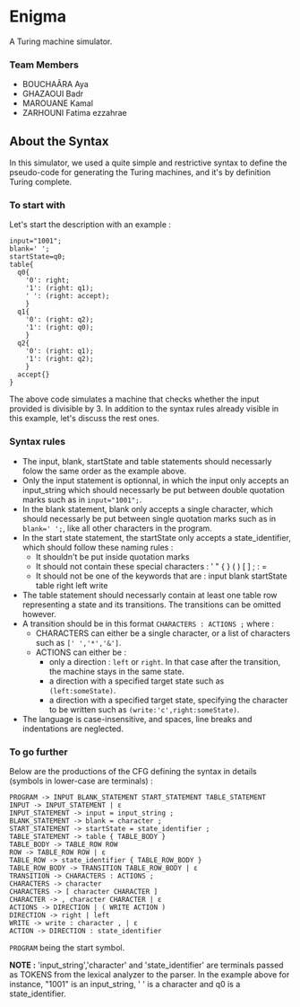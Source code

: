 # Enigma
A Turing machine simulator.

### Team Members

- BOUCHAÂRA Aya
- GHAZAOUI Badr
- MAROUANE Kamal
- ZARHOUNI Fatima ezzahrae

## About the Syntax
In this simulator, we used a quite simple and restrictive syntax to define the pseudo-code for generating the Turing machines, and it's by definition Turing complete.

### To start with
Let's start the description with an example :
```
input="1001";
blank=' ';
startState=q0;
table{
  q0{
    '0': right;      
    '1': (right: q1);
    ' ': (right: accept);
    }
  q1{
    '0': (right: q2);
    '1': (right: q0);
    }
  q2{
    '0': (right: q1);
    '1': (right: q2);
    }
  accept{}
}
```
The above code simulates a machine that checks whether the input provided is divisible by 3. In addition to the syntax rules already visible in this example, let's discuss the rest ones.

### Syntax rules
+ The input, blank, startState and table statements should necessarly folow the same order as the example above.
+ Only the input statement is optionnal, in which the input only accepts an input_string which should necessarly be put between double quotation marks such as in `input="1001";`.
+ In the blank statement, blank only accepts a single character, which should necessarly be put between single quotation marks such as in `blank=' ';`, like all other characters in the program.
+ In the start state statement, the startState only accepts a state_identifier, which should follow these naming rules :
  - It shouldn't be put inside quotation marks
  - It should not contain these special characters : ' " { } ( ) [ ] ; : = 
  - It should not be one of the keywords that are : input blank startState table right left write 
+ The table statement should necessarly contain at least one table row representing a state and its transitions. The transitions can be omitted however.
+ A transition should be in this format `CHARACTERS : ACTIONS ;` where :
  - CHARACTERS can either be a single character, or a list of characters such as `[' ','*','&']`.
  - ACTIONS can either be :
    - only a direction : `left` or `right`. In that case after the transition, the machine stays in the same state.
    - a direction with a specified target state such as `(left:someState)`.
    - a direction with a specified target state, specifying the character to be written such as `(write:'c',right:someState)`.
+ The language is case-insensitive, and spaces, line breaks and indentations are neglected.

### To go further
Below are the productions of the CFG defining the syntax in details (symbols in lower-case are terminals) :
```
PROGRAM -> INPUT BLANK_STATEMENT START_STATEMENT TABLE_STATEMENT
INPUT -> INPUT_STATEMENT | ε
INPUT_STATEMENT -> input = input_string ;
BLANK_STATEMENT -> blank = character ;
START_STATEMENT -> startState = state_identifier ;
TABLE_STATEMENT -> table { TABLE_BODY }
TABLE_BODY -> TABLE_ROW ROW
ROW -> TABLE_ROW ROW | ε
TABLE_ROW -> state_identifier { TABLE_ROW_BODY }
TABLE_ROW_BODY -> TRANSITION TABLE_ROW_BODY | ε
TRANSITION -> CHARACTERS : ACTIONS ;
CHARACTERS -> character
CHARACTERS -> [ character CHARACTER ]
CHARACTER -> , character CHARACTER | ε
ACTIONS -> DIRECTION | ( WRITE ACTION )
DIRECTION -> right | left
WRITE -> write : character , | ε
ACTION -> DIRECTION : state_identifier
```
`PROGRAM` being the start symbol.

**NOTE :** 'input_string','character' and 'state_identifier' are terminals passed as TOKENS from the lexical analyzer to the parser. In the example above for instance, "1001" is an input_string, ' ' is a character and q0 is a state_identifier.

